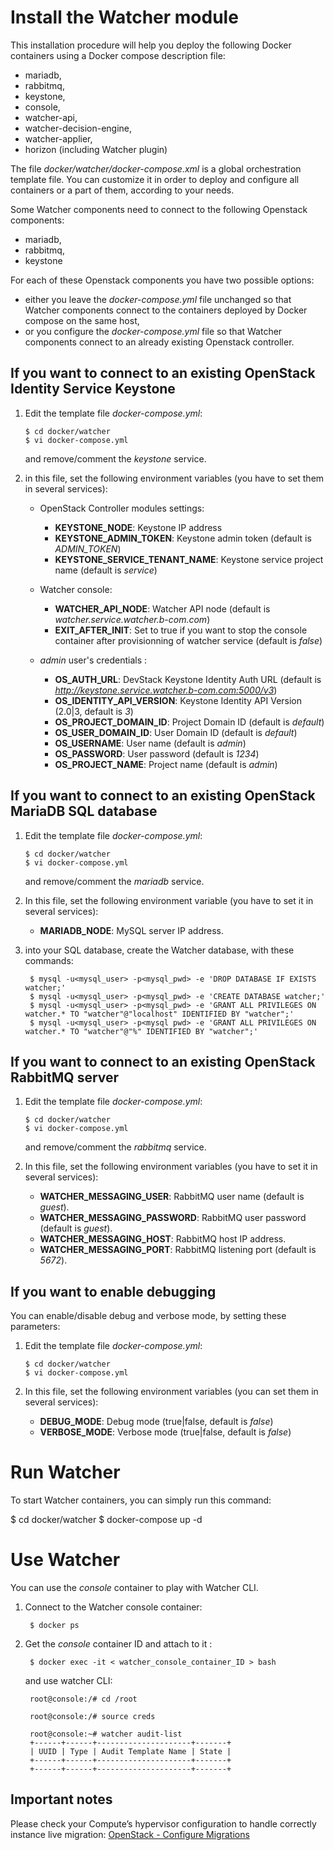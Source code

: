 Install the Watcher module
==========================

This installation procedure will help you deploy the following Docker containers using a Docker compose description file:
-   mariadb,
-   rabbitmq,
-   keystone,
-   console,
-   watcher-api,
-   watcher-decision-engine,
-   watcher-applier,
-   horizon (including Watcher plugin)


The file *docker/watcher/docker-compose.xml* is a global orchestration template file. You can customize it in order to deploy and configure all containers or a part of them, according to your needs.

Some Watcher components need to connect to the following Openstack components:
 - mariadb,
 - rabbitmq,
 - keystone

For each of these Openstack components you have two possible options:
 - either you leave the *docker-compose.yml* file unchanged so that Watcher components connect to the containers deployed by Docker compose on the same host,
 - or you configure the *docker-compose.yml* file so that Watcher components connect to an already existing Openstack controller.

If you want to connect to an existing OpenStack Identity Service Keystone
-------------------------------------------------------------------------

1. Edit the template file *docker-compose.yml*:

       $ cd docker/watcher
       $ vi docker-compose.yml

   and remove/comment the *keystone* service.

2. in this file, set the following environment variables (you have to set them in several services): 
   -   OpenStack Controller modules settings:
       -   **KEYSTONE\_NODE**: Keystone IP address
       -   **KEYSTONE\_ADMIN\_TOKEN**: Keystone admin token (default is *ADMIN\_TOKEN*)
       -   **KEYSTONE\_SERVICE\_TENANT\_NAME**: Keystone service project name (default is *service*)

   -  Watcher console:

      - **WATCHER_API_NODE**: Watcher API node (default is *watcher.service.watcher.b-com.com*)
      - **EXIT_AFTER_INIT**: Set to true if you want to stop the console container after provisionning of watcher service (default is *false*)

   -  *admin* user's credentials :

      - **OS_AUTH_URL**: DevStack Keystone Identity Auth URL (default is *http://keystone.service.watcher.b-com.com:5000/v3*) 
       -   **OS\_IDENTITY\_API\_VERSION**: Keystone Identity API Version (2.0|3, default is *3*)
       -   **OS\_PROJECT\_DOMAIN\_ID**: Project Domain ID (default is *default*)
       -   **OS\_USER\_DOMAIN\_ID**: User Domain ID (default is *default*)
       -   **OS\_USERNAME**: User name (default is *admin*)
       -   **OS\_PASSWORD**: User password (default is *1234*)
       -   **OS\_PROJECT\_NAME**: Project name (default is *admin*)



If you want to connect to an existing OpenStack MariaDB SQL database
--------------------------------------------------------------------

1. Edit the template file *docker-compose.yml*:

       $ cd docker/watcher
       $ vi docker-compose.yml

   and remove/comment the *mariadb* service.


2. In this file, set the following environment variable (you have to set it in several services): 
      -   **MARIADB\_NODE**: MySQL server IP address.

3. into your SQL database, create the Watcher database, with these commands:

        $ mysql -u<mysql_user> -p<mysql_pwd> -e 'DROP DATABASE IF EXISTS watcher;'
        $ mysql -u<mysql_user> -p<mysql_pwd> -e 'CREATE DATABASE watcher;'
        $ mysql -u<mysql_user> -p<mysql_pwd> -e 'GRANT ALL PRIVILEGES ON watcher.* TO "watcher"@"localhost" IDENTIFIED BY "watcher";'
        $ mysql -u<mysql_user> -p<mysql pwd> -e 'GRANT ALL PRIVILEGES ON watcher.* TO "watcher"@"%" IDENTIFIED BY "watcher";'



If you want to connect to an existing OpenStack RabbitMQ server
---------------------------------------------------------------

1. Edit the template file *docker-compose.yml*:

       $ cd docker/watcher
       $ vi docker-compose.yml

   and remove/comment the *rabbitmq* service.


2. In this file, set the following environment variables (you have to set it in several services): 
    - **WATCHER_MESSAGING_USER**: RabbitMQ user name (default is *guest*).
    - **WATCHER_MESSAGING_PASSWORD**: RabbitMQ user password (default is *guest*).
    - **WATCHER_MESSAGING_HOST**: RabbitMQ host IP address.
    - **WATCHER_MESSAGING_PORT**: RabbitMQ listening port (default is *5672*).



If you want to enable debugging
-------------------------------

You can enable/disable debug and verbose mode, by setting these parameters:

1. Edit the template file *docker-compose.yml*:

       $ cd docker/watcher
       $ vi docker-compose.yml

2. In this file, set the following environment variables (you can set them in several services): 
      -   **DEBUG\_MODE**: Debug mode (true|false, default is *false*)
      -   **VERBOSE\_MODE**: Verbose mode (true|false, default is *false*)



Run Watcher
===========
To start Watcher containers, you can simply run this command: 

  $ cd docker/watcher
  $ docker-compose up -d


Use Watcher
===========

You can use the *console* container to play with Watcher CLI.

1. Connect to the Watcher console container:

        $ docker ps

2. Get the *console* container ID and attach to it :

        $ docker exec -it < watcher_console_container_ID > bash
   and use watcher CLI:

        root@console:/# cd /root

        root@console:/# source creds

        root@console:~# watcher audit-list
        +------+------+---------------------+-------+
        | UUID | Type | Audit Template Name | State |
        +------+------+---------------------+-------+
        +------+------+---------------------+-------+

Important notes
---------------

Please check your Compute’s hypervisor configuration to handle correctly
instance live migration:  [OpenStack - Configure Migrations]

  [OpenStack - Configure Migrations]: http://docs.openstack.org/admin-guide-cloud/compute-configuring-migrations.html